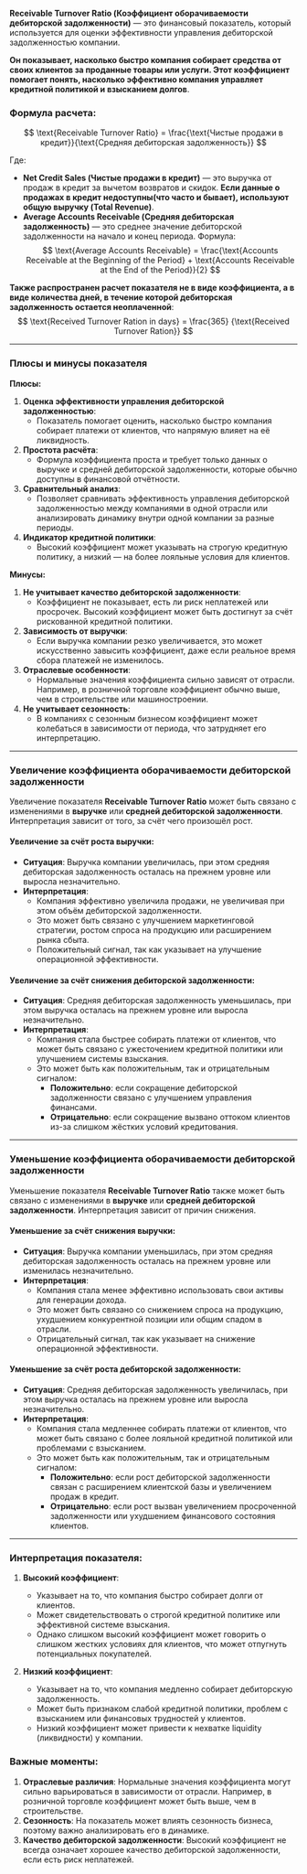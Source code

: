 **Receivable Turnover Ratio (Коэффициент оборачиваемости дебиторской задолженности)** — это финансовый показатель, который используется для оценки эффективности управления дебиторской задолженностью компании. 

**Он показывает, насколько быстро компания собирает средства от своих клиентов за проданные товары или услуги. Этот коэффициент помогает понять, насколько эффективно компания управляет кредитной политикой и взысканием долгов**.

### Формула расчета:
$$
\text{Receivable Turnover Ratio} = \frac{\text{Чистые продажи в кредит}}{\text{Средняя дебиторская задолженность}}
$$

Где:
- **Net Credit Sales (Чистые продажи в кредит)** — это выручка от продаж в кредит за вычетом возвратов и скидок. **Если данные о продажах в кредит недоступны(что часто и бывает),  используют общую выручку (Total Revenue)**.
- **Average Accounts Receivable (Средняя дебиторская задолженность)** — это среднее значение дебиторской задолженности на начало и конец периода. Формула:
  $$
  \text{Average Accounts Receivable} = \frac{\text{Accounts Receivable at the Beginning of the Period} + \text{Accounts Receivable at the End of the Period}}{2}
  $$

**Также распространен расчет показателя не в виде коэффициента, а в виде количества дней, в течение которой дебиторская задолженность остается неоплаченной**:
$$
\text{Received Turnover Ration in days} = \frac{365} {\text{Received Turnover Ration}}
$$


---

### **Плюсы и минусы показателя**

**Плюсы:**
1. **Оценка эффективности управления дебиторской задолженностью**:
   - Показатель помогает оценить, насколько быстро компания собирает платежи от клиентов, что напрямую влияет на её ликвидность.
2. **Простота расчёта**:
   - Формула коэффициента проста и требует только данных о выручке и средней дебиторской задолженности, которые обычно доступны в финансовой отчётности.
3. **Сравнительный анализ**:
   - Позволяет сравнивать эффективность управления дебиторской задолженностью между компаниями в одной отрасли или анализировать динамику внутри одной компании за разные периоды.
4. **Индикатор кредитной политики**:
   - Высокий коэффициент может указывать на строгую кредитную политику, а низкий — на более лояльные условия для клиентов.

**Минусы:**
1. **Не учитывает качество дебиторской задолженности**:
   - Коэффициент не показывает, есть ли риск неплатежей или просрочек. Высокий коэффициент может быть достигнут за счёт рискованной кредитной политики.
2. **Зависимость от выручки**:
   - Если выручка компании резко увеличивается, это может искусственно завысить коэффициент, даже если реальное время сбора платежей не изменилось.
3. **Отраслевые особенности**:
   - Нормальные значения коэффициента сильно зависят от отрасли. Например, в розничной торговле коэффициент обычно выше, чем в строительстве или машиностроении.
4. **Не учитывает сезонность**:
   - В компаниях с сезонным бизнесом коэффициент может колебаться в зависимости от периода, что затрудняет его интерпретацию.

---

### **Увеличение коэффициента оборачиваемости дебиторской задолженности**

Увеличение показателя **Receivable Turnover Ratio** может быть связано с изменениями в **выручке** или **средней дебиторской задолженности**. Интерпретация зависит от того, за счёт чего произошёл рост.

#### **Увеличение за счёт роста выручки**:
   - **Ситуация**: Выручка компании увеличилась, при этом средняя дебиторская задолженность осталась на прежнем уровне или выросла незначительно.
   - **Интерпретация**:
     - Компания эффективно увеличила продажи, не увеличивая при этом объём дебиторской задолженности.
     - Это может быть связано с улучшением маркетинговой стратегии, ростом спроса на продукцию или расширением рынка сбыта.
     - Положительный сигнал, так как указывает на улучшение операционной эффективности.

#### **Увеличение за счёт снижения дебиторской задолженности**:
   - **Ситуация**: Средняя дебиторская задолженность уменьшилась, при этом выручка осталась на прежнем уровне или выросла незначительно.
   - **Интерпретация**:
     - Компания стала быстрее собирать платежи от клиентов, что может быть связано с ужесточением кредитной политики или улучшением системы взыскания.
     - Это может быть как положительным, так и отрицательным сигналом:
       - **Положительно**: если сокращение дебиторской задолженности связано с улучшением управления финансами.
       - **Отрицательно**: если сокращение вызвано оттоком клиентов из-за слишком жёстких условий кредитования.

---

### **Уменьшение коэффициента оборачиваемости дебиторской задолженности**

Уменьшение показателя **Receivable Turnover Ratio** также может быть связано с изменениями в **выручке** или **средней дебиторской задолженности**. Интерпретация зависит от причин снижения.

#### **Уменьшение за счёт снижения выручки**:
   - **Ситуация**: Выручка компании уменьшилась, при этом средняя дебиторская задолженность осталась на прежнем уровне или изменилась незначительно.
   - **Интерпретация**:
     - Компания стала менее эффективно использовать свои активы для генерации дохода.
     - Это может быть связано со снижением спроса на продукцию, ухудшением конкурентной позиции или общим спадом в отрасли.
     - Отрицательный сигнал, так как указывает на снижение операционной эффективности.

#### **Уменьшение за счёт роста дебиторской задолженности**:
   - **Ситуация**: Средняя дебиторская задолженность увеличилась, при этом выручка осталась на прежнем уровне или выросла незначительно.
   - **Интерпретация**:
     - Компания стала медленнее собирать платежи от клиентов, что может быть связано с более лояльной кредитной политикой или проблемами с взысканием.
     - Это может быть как положительным, так и отрицательным сигналом:
       - **Положительно**: если рост дебиторской задолженности связан с расширением клиентской базы и увеличением продаж в кредит.
       - **Отрицательно**: если рост вызван увеличением просроченной задолженности или ухудшением финансового состояния клиентов.

---

### Интерпретация показателя:
1. **Высокий коэффициент**:
   - Указывает на то, что компания быстро собирает долги от клиентов.
   - Может свидетельствовать о строгой кредитной политике или эффективной системе взыскания.
   - Однако слишком высокий коэффициент может говорить о слишком жестких условиях для клиентов, что может отпугнуть потенциальных покупателей.

2. **Низкий коэффициент**:
   - Указывает на то, что компания медленно собирает дебиторскую задолженность.
   - Может быть признаком слабой кредитной политики, проблем с взысканием или финансовых трудностей у клиентов.
   - Низкий коэффициент может привести к нехватке liquidity (ликвидности) у компании.

### Важные моменты:
1. **Отраслевые различия**: Нормальные значения коэффициента могут сильно варьироваться в зависимости от отрасли. Например, в розничной торговле коэффициент может быть выше, чем в строительстве.
2. **Сезонность**: На показатель может влиять сезонность бизнеса, поэтому важно анализировать его в динамике.
3. **Качество дебиторской задолженности**: Высокий коэффициент не всегда означает хорошее качество дебиторской задолженности, если есть риск неплатежей.